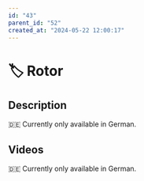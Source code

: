 ```yaml
---
id: "43"
parent_id: "52"
created_at: "2024-05-22 12:00:17"
---
```


# 🏷️ Rotor

## Description

🇩🇪 Currently only available in German.

## Videos

🇩🇪 Currently only available in German.
